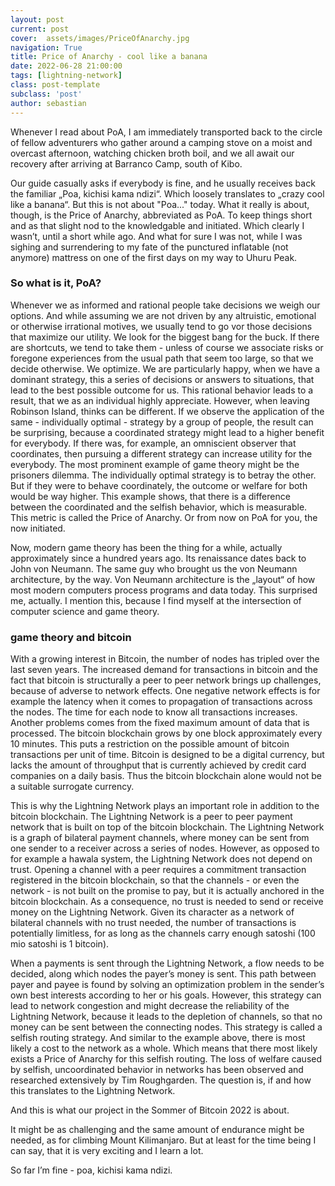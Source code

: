 ```yaml
---
layout: post
current: post
cover:  assets/images/PriceOfAnarchy.jpg
navigation: True
title: Price of Anarchy - cool like a banana
date: 2022-06-28 21:00:00
tags: [lightning-network]
class: post-template
subclass: 'post'
author: sebastian
---
```

Whenever I read about PoA, I am immediately transported back to the circle of fellow adventurers who gather around a camping stove on a moist and overcast afternoon, watching chicken broth boil, and we all await our recovery after arriving at Barranco Camp, south of Kibo. 

Our guide casually asks if everybody is fine, and he usually receives back the familiar „Poa, kichisi kama ndizi“. Which loosely translates to „crazy cool like a banana“. But this is not about "Poa..." today. 
What it really is about, though, is the Price of Anarchy, abbreviated as PoA. To keep things short and as that slight nod to the knowledgable and initiated. Which clearly I wasn’t, until a short while ago. And what for sure I was not, while I was sighing and surrendering to my fate of the punctured inflatable (not anymore) mattress on one of the first days on my way to Uhuru Peak.

### So what is it, PoA? 

Whenever we as informed and rational people take decisions we weigh our options. And while assuming we are not driven by any altruistic, emotional or otherwise irrational motives, we usually tend to go vor those decisions that maximize our utility. We look for the biggest bang for the buck. If there are shortcuts, we tend to take them - unless of course we associate risks or foregone experiences from the usual path that seem too large, so that we decide otherwise. We optimize. We are particularly happy, when we have a dominant strategy, this a series of decisions or answers to situations, that lead to the best possible outcome for us. 
This rational behavior leads to a result, that we as an individual highly appreciate. However, when leaving Robinson Island, thinks can be different. If we observe the application of the same - individually optimal - strategy by a group of people, the result can be surprising, because a coordinated strategy might lead to a higher benefit for everybody. If there was, for example, an omniscient observer that coordinates, then pursuing a different strategy can increase utility for the everybody. The most prominent example of game theory might be the prisoners dilemma. The individually optimal strategy is to betray the other. But if they were to behave coordinately, the outcome or welfare for both would be way higher. This example shows, that there is a difference between the coordinated and the selfish behavior, which is measurable. This metric is called the Price of Anarchy. Or from now on PoA for you, the now initiated.

Now, modern game theory has been the thing for a while, actually approximately since a hundred years ago. Its renaissance dates back to John von Neumann. The same guy who brought us the von Neumann architecture, by the way. Von Neumann architecture is the „layout“ of how most modern computers process programs and data today. This surprised me, actually. I mention this, because I find myself at the intersection of computer science and game theory. 

### game theory and bitcoin
With a growing interest in Bitcoin, the number of nodes has tripled over the last seven years. The increased demand for transactions in bitcoin and the fact that bitcoin is structurally a peer to peer network brings up challenges, because of adverse to network effects. One negative network effects is for example the latency when it comes to propagation of transactions across the nodes. The time for each node to know all transactions increases. Another problems comes from the fixed maximum amount of data that is processed. The bitcoin blockchain grows by one block approximately every 10 minutes. This puts a restriction on the possible amount of bitcoin transactions per unit of time. Bitcoin is designed to be a digital currency, but lacks the amount of throughput that is currently achieved by credit card companies on a daily basis. Thus the bitcoin blockchain alone would not be a suitable surrogate currency. 

This is why the Lightning Network plays an important role in addition to the bitcoin blockchain. The Lightning Network is a peer to peer payment network that is built on top of the bitcoin blockchain. The Lightning Network is a graph of bilateral payment channels, where money can be sent from one sender to a receiver across a series of nodes. However, as opposed to for example a hawala system, the Lightning Network does not depend on trust. Opening a channel with a peer requires a commitment transaction registered in the bitcoin blockchain, so that the channels - or even the network - is not built on the promise to pay, but it is actually anchored in the bitcoin blockchain. As a consequence, no trust is needed to send or receive money on the Lightning Network. Given its character as a network of bilateral channels with no trust needed, the number of transactions is potentially limitless, for as long as the channels carry enough satoshi (100 mio satoshi is 1 bitcoin). 

When a payments is sent through the Lightning Network, a flow needs to be decided, along which nodes the payer’s money is sent. This path between payer and payee is found by solving an optimization problem in the sender’s own best interests according to her or his goals. 
However, this strategy can lead to network congestion and might decrease the reliability of the Lightning Network, because it leads to the depletion of channels, so that no money can be sent between the connecting nodes. This strategy is called a selfish routing strategy. And similar to the example above, there is most likely a cost to the network as a whole. Which means that there most likely exists a Price of Anarchy for this selfish routing. 
The loss of welfare caused by selfish, uncoordinated behavior in networks has been observed and researched extensively by Tim Roughgarden.  The question is, if and how this translates to the Lightning Network. 

And this is what our project in the Sommer of Bitcoin 2022 is about. 

It might be as challenging and the same amount of endurance might be needed, as for climbing Mount Kilimanjaro. But at least for the time being I can say, that it is very exciting and I learn a lot. 

So far I’m fine - poa, kichisi kama ndizi.


